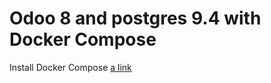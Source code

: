 # Odoo 8 and postgres 9.4 with Docker Compose

Install Docker Compose
[a link](https://docs.docker.com/compose/install/)
